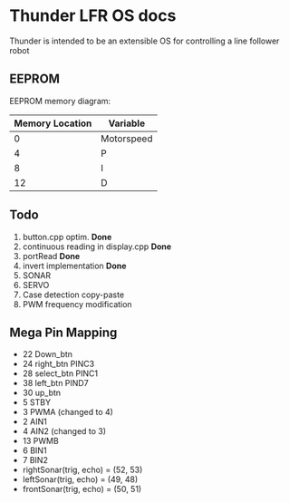 # Thunder LFR OS docs

Thunder is intended to be an extensible OS for controlling a line follower robot

## EEPROM

EEPROM memory diagram:

| Memory Location | Variable   |
| --------------- | ---------- |
| 0               | Motorspeed |
| 4               | P          |
| 8               | I          |
| 12              | D          |

## Todo

1. button.cpp optim. **Done**
2. continuous reading in display.cpp **Done**
3. portRead **Done**
4. invert implementation **Done**
5. SONAR
6. SERVO
7. Case detection copy-paste
8. PWM frequency modification

## Mega Pin Mapping

- 22 Down_btn
- 24 right_btn PINC3
- 28 select_btn PINC1
- 38 left_btn PIND7
- 30 up_btn
- 5 STBY
- 3 PWMA (changed to 4)
- 2 AIN1
- 4 AIN2 (changed to 3)
- 13 PWMB
- 6 BIN1
- 7 BIN2
- rightSonar(trig, echo) = (52, 53)
- leftSonar(trig, echo) = (49, 48)
- frontSonar(trig, echo) = (50, 51)
